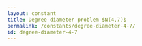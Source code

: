 ```yaml
---
layout: constant
title: Degree-diameter problem $N(4,7)$
permalink: /constants/degree-diameter-4-7/
id: degree-diameter-4-7
---
```


